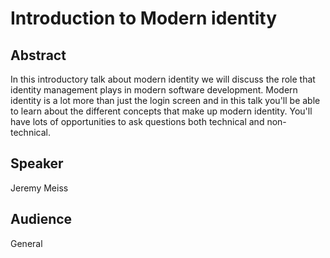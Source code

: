 # Introduction to Modern identity

## Abstract
In this introductory talk about modern identity we will discuss the role that identity management plays in modern software development. Modern identity is a lot more than just the login screen and in this talk you'll be able to learn about the different concepts that make up modern identity. You'll have lots of opportunities to ask questions both technical and non-technical.

## Speaker
Jeremy Meiss

## Audience
General

